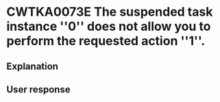 # CWTKA0073E The suspended task instance ''0'' does not allow you to perform the requested action ''1''.

## Explanation

## User response